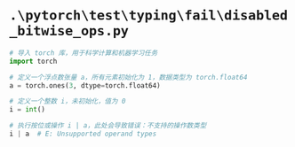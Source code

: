 # `.\pytorch\test\typing\fail\disabled_bitwise_ops.py`

```py
# 导入 torch 库，用于科学计算和机器学习任务
import torch

# 定义一个浮点数张量 a，所有元素初始化为 1，数据类型为 torch.float64
a = torch.ones(3, dtype=torch.float64)

# 定义一个整数 i，未初始化，值为 0
i = int()

# 执行按位或操作 i | a，此处会导致错误：不支持的操作数类型
i | a  # E: Unsupported operand types
```